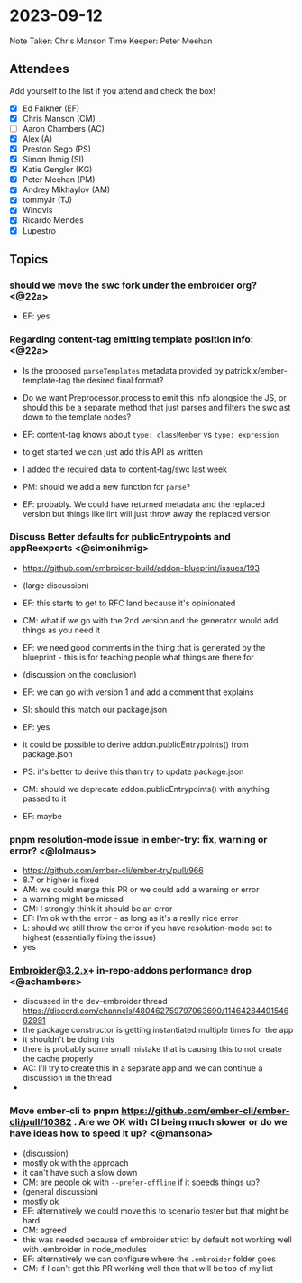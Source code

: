 # 2023-09-12

Note Taker: Chris Manson
Time Keeper: Peter Meehan

## Attendees

Add yourself to the list if you attend and check the box!

- [x] Ed Falkner (EF)
- [x] Chris Manson (CM)
- [ ] Aaron Chambers (AC)
- [x] Alex (A)
- [x] Preston Sego (PS)
- [x] Simon Ihmig (SI)
- [x] Katie Gengler (KG)
- [x] Peter Meehan (PM)
- [x] Andrey Mikhaylov (AM)
- [x] tommyJr (TJ)
- [x] Windvis
- [x] Ricardo Mendes
- [x] Lupestro

## Topics

### should we move the swc fork under the embroider org? <@22a>

- EF: yes

### Regarding content-tag emitting template position info: <@22a>

- Is the proposed `parseTemplates` metadata provided by patricklx/ember-template-tag the desired final format?
- Do we want Preprocessor.process to emit this info alongside the JS, or should this be a separate method that just parses and filters the swc ast down to the template nodes?

- EF: content-tag knows about `type: classMember` vs `type: expression`
- to get started we can just add this API as written
- I added the required data to content-tag/swc last week
- PM: should we add a new function for `parse`? 
- EF: probably. We could have returned metadata and the replaced version but things like lint will just throw away the replaced version


### Discuss Better defaults for publicEntrypoints and appReexports <@simonihmig>

- https://github.com/embroider-build/addon-blueprint/issues/193

- (large discussion)
- EF: this starts to get to RFC land because it's opinionated
- CM: what if we go with the 2nd version and the generator would add things as you need it
- EF: we need good comments in the thing that is generated by the blueprint - this is for teaching people what things are there for
- (discussion on the conclusion)
- EF: we can go with version 1 and add a comment that explains
- SI: should this match our package.json
- EF: yes
- it could be possible to derive addon.publicEntrypoints() from package.json
- PS: it's better to derive this than try to update package.json
- CM: should we deprecate addon.publicEntrypoints() with anything passed to it
- EF: maybe 

### pnpm resolution-mode issue in ember-try: fix, warning or error? <@lolmaus>

- https://github.com/ember-cli/ember-try/pull/966
- 8.7 or higher is fixed
- AM: we could merge this PR or we could add a warning or error
- a warning might be missed
- CM: I strongly think it should be an error
- EF: I'm ok with the error - as long as it's a really nice error
- L: should we still throw the error if you have resolution-mode set to highest (essentially fixing the issue)
- yes

### Embroider@3.2.x+ in-repo-addons performance drop <@achambers>

- discussed in the dev-embroider thread https://discord.com/channels/480462759797063690/1146428449154682991
- the package constructor is getting instantiated multiple times for the app
- it shouldn't be doing this
- there is probably some small mistake that is causing this to not create the cache properly
- AC: I'll try to create this in a separate app and we can continue a discussion in the thread
- 

### Move ember-cli to pnpm https://github.com/ember-cli/ember-cli/pull/10382 . Are we OK with CI being much slower or do we have ideas how to speed it up? <@mansona>

- (discussion)
- mostly ok with the approach
- it can't have such a slow down
- CM: are people ok with `--prefer-offline` if it speeds things up? 
- (general discussion)
- mostly ok
- EF: alternatively we could move this to scenario tester but that might be hard 
- CM: agreed
- this was needed because of embroider strict by default not working well with .embroider in node_modules 
- EF: alternatively we can configure where the `.embroider` folder goes
- CM: if I can't get this PR working well then that will be top of my list